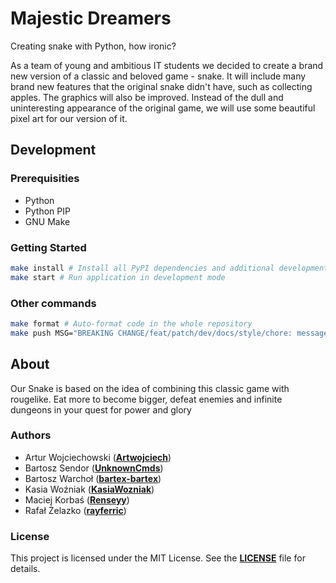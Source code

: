 # Majestic Dreamers

Creating snake with Python, how ironic?

As a team of young and ambitious IT students we decided to create a brand new version of a classic and beloved game - snake. It will include many brand new features that the original snake didn't have, such as collecting apples. The graphics will also be improved. Instead of the dull and uninteresting appearance of the original game, we will use some beautiful pixel art for our version of it.

## Development

### Prerequisities

- Python
- Python PIP
- GNU Make

### Getting Started

```sh
make install # Install all PyPI dependencies and additional development requirements
make start # Run application in development mode
```

### Other commands

```sh
make format # Auto-format code in the whole repository
make push MSG="BREAKING CHANGE/feat/patch/dev/docs/style/chore: message" # Auto-format code and immediately push all changes to the remote
```

## About
Our Snake is based on the idea of combining this classic game with rougelike. Eat more to become bigger, defeat enemies and infinite dungeons in your quest for power and glory
### Authors

- Artur Wojciechowski (**[Artwojciech](https://github.com/Artwojciech)**)
- Bartosz Sendor (**[UnknownCmds](https://github.com/UnknownCmds)**)
- Bartosz Warchoł (**[bartex-bartex](https://github.com/bartex-bartex)**)
- Kasia Woźniak (**[KasiaWozniak](https://github.com/KasiaWozniak)**)
- Maciej Korbaś (**[Renseyy](https://github.com/Renseyy)**)
- Rafał Żelazko (**[rayferric](https://github.com/rayferric)**)

### License

This project is licensed under the MIT License. See the **[LICENSE](LICENSE)** file for details.
